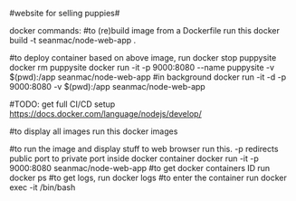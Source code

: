 #website for selling puppies#

docker commands: 
#to (re)build image from a Dockerfile run this 
docker build -t seanmac/node-web-app .

#to deploy container based on above image, run 
docker stop puppysite
docker rm puppysite
docker run -it -p 9000:8080 --name puppysite -v $(pwd):/app seanmac/node-web-app
#in background
docker run -it -d -p 9000:8080 -v $(pwd):/app seanmac/node-web-app

#TODO: get full CI/CD setup https://docs.docker.com/language/nodejs/develop/

#to display all images run this
docker images

#to run the image and display stuff to web browser run this. -p redirects public port to private port inside docker container 
docker run -it -p 9000:8080 seanmac/node-web-app
#to get docker containers ID run 
docker ps 
#to get logs, run
docker logs <container id>
#to enter the container run 
docker exec -it <container id> /bin/bash
